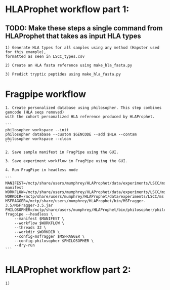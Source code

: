# HLAProphet workflow part 1:
## TODO: Make these steps a single command from HLAProphet that takes as input HLA types

    1) Generate HLA types for all samples using any method (Hapster used for this example), 
    formatted as seen in LSCC_types.csv

    2) Create an HLA fasta reference using make_hla_fasta.py

    3) Predict tryptic peptides using make_hla_fasta.py

# Fragpipe workflow
    1. Create personalized database using philosopher. This step combines gencode (HLA seqs removed)
    with the cohort personalized HLA reference produced by HLAProphet.

    ```
    philosopher workspace --init
    philosopher database --custom $GENCODE --add $HLA --contam
    philosopher workspace --clean
    ```

    2. Save sample manifest in FragPipe using the GUI.

    3. Save experiment workflow in FragPipe using the GUI. 

    4. Run FragPipe in headless mode

    ```
    MANIFEST=/mctp/share/users/mumphrey/HLAProphet/data/experiments/LSCC/ms/LSCC.fp-manifest
    WORKFLOW=/mctp/share/users/mumphrey/HLAProphet/data/experiments/LSCC/ms/LSCC.HLAProphet.workflow
    WORKDIR=/mctp/share/users/mumphrey/HLAProphet/data/experiments/LSCC/ms
    MSFRAGGER=/mctp/share/users/mumphrey/HLAProphet/bin/MSFragger-3.5/MSFragger-3.5.jar
    PHILOSOPHER=/mctp/share/users/mumphrey/HLAProphet/bin/philosopher/philosopher
    fragpipe --headless \
        --manifest $MANIFEST \
        --workflow $WORKFLOW \
        --threads 32 \
        --workdir $WORKDIR \
        --config-msfragger $MSFRAGGER \
        --config-philosopher $PHILOSOPHER \
        --dry-run
    ```

# HLAProphet workflow part 2:

    1) 
